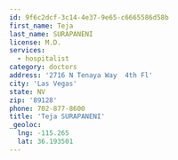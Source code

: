 ```yaml
---
id: 9f6c2dcf-3c14-4e37-9e65-c6665586d58b
first_name: Teja
last_name: SURAPANENI
license: M.D.
services:
  - hospitalist
category: doctors
address: '2716 N Tenaya Way  4th Fl'
city: 'Las Vegas'
state: NV
zip: '89128'
phone: 702-877-8600
title: 'Teja SURAPANENI'
_geoloc:
  lng: -115.265
  lat: 36.193501
---
```

